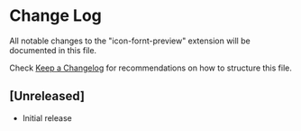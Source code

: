 # Change Log

All notable changes to the "icon-fornt-preview" extension will be documented in this file.

Check [Keep a Changelog](http://keepachangelog.com/) for recommendations on how to structure this file.

## [Unreleased]

- Initial release